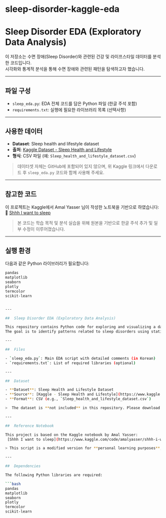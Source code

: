 # sleep-disorder-kaggle-eda
# Sleep Disorder EDA (Exploratory Data Analysis)

이 저장소는 수면 장애(Sleep Disorder)와 관련된 건강 및 라이프스타일 데이터를 분석한 코드입니다.  
시각화와 통계적 분석을 통해 수면 장애와 관련된 패턴을 탐색하고자 했습니다.

---

##  파일 구성

- `sleep_eda.py`: EDA 전체 코드를 담은 Python 파일 (한글 주석 포함)
- `requirements.txt`: 실행에 필요한 라이브러리 목록 (선택사항)

---

##  사용한 데이터

- **Dataset**: Sleep health and lifestyle dataset  
- **출처**: [Kaggle Dataset - Sleep Health and Lifestyle](https://www.kaggle.com/datasets/equbs/sleep-health-and-lifestyle-dataset)  
- **형식**: CSV 파일 (예: `Sleep_health_and_lifestyle_dataset.csv`)

>  데이터셋 자체는 GitHub에 포함되어 있지 않으며, 위 Kaggle 링크에서 다운로드 후 `sleep_eda.py` 코드와 함께 사용해 주세요.

---

##  참고한 코드

이 프로젝트는 Kaggle에서 Amal Yasser 님이 작성한 노트북을 기반으로 하였습니다:  
📎 [Shhh I want to sleep](https://www.kaggle.com/code/amalyasser/shhh-i-want-to-sleep)

> 본 코드는 학습 목적 및 분석 실습을 위해 원본을 기반으로 한글 주석 추가 및 일부 수정이 이루어졌습니다.

---

##  실행 환경

다음과 같은 Python 라이브러리가 필요합니다:

```bash
pandas
matplotlib
seaborn
plotly
termcolor
scikit-learn


---

##  Sleep Disorder EDA (Exploratory Data Analysis)

This repository contains Python code for exploring and visualizing a dataset related to sleep disorders and lifestyle/health factors.  
The goal is to identify patterns related to sleep disorders using statistical summaries and visual analysis.

---

##  Files

- `sleep_eda.py`: Main EDA script with detailed comments (in Korean)
- `requirements.txt`: List of required libraries (optional)

---

##  Dataset

- **Dataset**: Sleep Health and Lifestyle Dataset  
- **Source**: [Kaggle - Sleep Health and Lifestyle](https://www.kaggle.com/datasets/equbs/sleep-health-and-lifestyle-dataset)  
- **Format**: CSV (e.g., `Sleep_health_and_lifestyle_dataset.csv`)

>  The dataset is **not included** in this repository. Please download it from the Kaggle link and place it in your local directory to use the script.

---

##  Reference Notebook

This project is based on the Kaggle notebook by Amal Yasser:  
 [Shhh I want to sleep](https://www.kaggle.com/code/amalyasser/shhh-i-want-to-sleep)

> This script is a modified version for **personal learning purposes**, with Korean annotations and some code adjustments.

---

##  Dependencies

The following Python libraries are required:

```bash
pandas
matplotlib
seaborn
plotly
termcolor
scikit-learn



